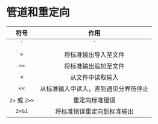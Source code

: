 # 管道和重定向

|     符号      |                  作用                  |
| :-----------: | :------------------------------------: |
|      `|`      | 将前一个命令的输出作为下一个命令的输入 |
|      `>`      |          将标准输出导入至文件          |
|     `>>`      |          将标准输出追加至文件          |
|      `<`      |            从文件中读取输入            |
|     `<<`      |  从标准输入中读入，直到遇见分界符停止  |
| `2>` 或 `2>>` |             重定向标准错误             |
|    `2>&1`     |       将标准错误重定向到标准输出       |

